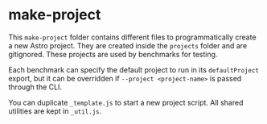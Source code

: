 # make-project

This `make-project` folder contains different files to programmatically create a new Astro project. They are created inside the `projects` folder and are gitignored. These projects are used by benchmarks for testing.

Each benchmark can specify the default project to run in its `defaultProject` export, but it can be overridden if `--project <project-name>` is passed through the CLI.

You can duplicate `_template.js` to start a new project script. All shared utilities are kept in `_util.js`.
